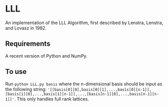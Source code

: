 # LLL

An implementation of the LLL Algorithm, first described by Lenstra, Lenstra, and Lovasz in 1982. 

<h2>Requirements</h2>
A recent version of Python and NumPy.

<h2>To use</h2>

Run `python LLL.py basis` where the n-dimensional basis should be input as the following string:  ` '[[basis[0][0],basis[0][1],...,basis[0][n-1]], [basis[1][0],...,basis[1][n-1]],...,[basis[n-1][0],...,basis[n-1][n-1]]' `. This only handles full rank lattices.

